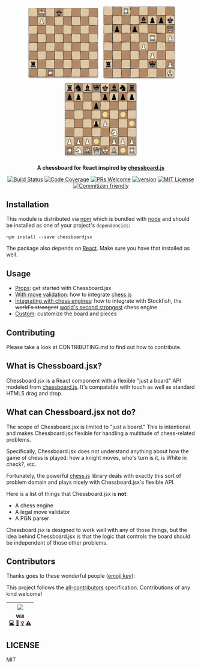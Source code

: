 <div align="center" markdown="1">

<img src="./src/img/lucena.png" alt="lucena position" width="200">
<img src="./src/img/carlsenWorldChampionship2016.png" alt="Carlsen 2016 Championship" width="200">
<img src="./src/img/sicilian.png" alt="sicilian defense" width="200">

**A chessboard for React inspired by [chessboard.js](https://github.com/oakmac/chessboardjs)**

[![Build Status][build-badge]][build]
[![Code Coverage][coverage-badge]][coverage]
[![PRs Welcome][prs-badge]][prs]
[![version][version-badge]][package]
[![MIT License][license-badge]][license]
[![Commitizen friendly][commitzen-badge]][commitzen]

</div>

## Installation

This module is distributed via [npm][npm] which is bundled with [node][node] and
should be installed as one of your project's `dependencies`:

```
npm install --save chessboardjsx
```
The package also depends on [React](https://reactjs.org/). Make sure you have that installed as well.

## Usage

* [Props](https://www.chessboardjsx.com/props): get started with Chessboard.jsx
* [With move validation](https://www.chessboardjsx.com/integrations/move-validation): how to integrate [chess.js](https://github.com/jhlywa/chess.js)
* [Integrating with chess engines](https://www.chessboardjsx.com/integrations/stockfish): how to integrate with Stockfish, the ~~world's strongest~~ [world's second strongest](https://www.chess.com/news/view/google-s-alphazero-destroys-stockfish-in-100-game-match) chess engine
* [Custom](https://www.chessboardjsx.com/custom): customize the board and pieces

## Contributing

Please take a look at CONTRIBUTING.md to find out how to contribute.

## What is Chessboard.jsx?

Chessboard.jsx is a React component with a flexible "just a board" API modeled from [chessboard.js](https://github.com/oakmac/chessboardjs). It's compatable with touch as well as standard HTML5 drag and drop.

## What can Chessboard.jsx **not** do?

The scope of Chessboard.jsx is limited to "just a board." This is intentional and
makes Chessboard.jsx flexible for handling a multitude of chess-related problems.

Specifically, Chessboard.jsx does not understand anything about how the game of
chess is played: how a knight moves, who's turn is it, is White in check?, etc.

Fortunately, the powerful [chess.js](https://github.com/jhlywa/chess.js) library deals with exactly this sort of
problem domain and plays nicely with Chessboard.jsx's flexible API.

Here is a list of things that Chessboard.jsx is **not**:

* A chess engine
* A legal move validator
* A PGN parser

Chessboard.jsx is designed to work well with any of those things, but the idea
behind Chessboard.jsx is that the logic that controls the board should be
independent of those other problems.

## Contributors

Thanks goes to these wonderful people ([emoji key](https://github.com/kentcdodds/all-contributors#emoji-key)):

This project follows the [all-contributors](https://github.com/kentcdodds/all-contributors) specification. Contributions of any kind welcome!

<!-- ALL-CONTRIBUTORS-LIST:START - Do not remove or modify this section -->

<!-- prettier-ignore -->
| [<img src="https://avatars2.githubusercontent.com/u/10157307?v=4" width="100px;"/><br /><sub><b>Will</b></sub>](https://github.com/willb335)<br />[💻](https://github.com/willb335/chessboardjsx/commits?author=willb335 "Code") [📖](https://github.com/willb335/chessboardjsx/commits?author=willb335 "Documentation") [💡](#example-willb335 "Examples") [⚠️](https://github.com/willb335/chessboardjsx/commits?author=willb335 "Tests") |
| :---: |

<!-- ALL-CONTRIBUTORS-LIST:END -->

## LICENSE

MIT

[npm]: https://www.npmjs.com/
[node]: https://nodejs.org
[build-badge]: https://img.shields.io/travis/willb335/chessboardjsx.svg?style=flat-square
[build]: https://travis-ci.org/willb335/chessboardjsx
[coverage-badge]: https://img.shields.io/codecov/c/github/willb335/chessboardjsx.svg?style=flat-square
[coverage]: https://codecov.io/github/willb335/chessboardjsx
[prs-badge]: https://img.shields.io/badge/PRs-welcome-brightgreen.svg?style=flat-square
[prs]: http://makeapullrequest.com
[version-badge]: https://img.shields.io/npm/v/chessboardjsx.svg?style=flat-square
[package]: https://www.npmjs.com/package/chessboardjsx
[license-badge]: https://img.shields.io/npm/l/chessboardjsx.svg?style=flat-square
[license]: https://github.com/willb335/chessboardjsx/blob/master/LICENSE
[commitzen-badge]: https://img.shields.io/badge/commitizen-friendly-brightgreen.svg
[commitzen]: http://commitizen.github.io/cz-cli/
